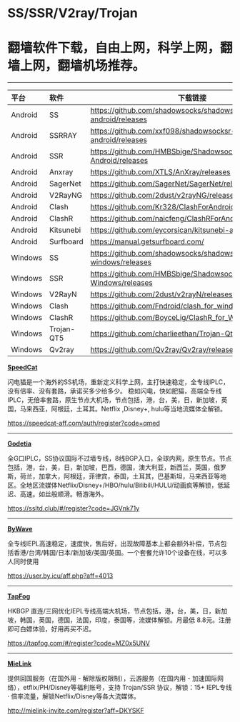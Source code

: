 # SS/SSR/V2ray/Trojan

# 翻墙软件下载，自由上网，科学上网，翻墙上网，翻墙机场推荐。

---


| 平台 | 软件 | 下载链接 |
| :-----  | :----      | ----                                                               |
| Android | SS         | https://github.com/shadowsocks/shadowsocks-android/releases        |
| Android | SSRRAY     | https://github.com/xxf098/shadowsocksr-v2ray-android/releases      |
| Android | SSR        | https://github.com/HMBSbige/ShadowsocksR-Android/releases          |
| Android | Anxray     | https://github.com/XTLS/AnXray/releases                            |
| Android | SagerNet   | https://github.com/SagerNet/SagerNet/releases                      |
| Android | V2RayNG    | https://github.com/2dust/v2rayNG/releases                          |
| Android | Clash      | https://github.com/Kr328/ClashForAndroid/releases                  |
| Android | ClashR     | https://github.com/naicfeng/ClashRForAndroid/releases              |
| Android | Kitsunebi  | https://github.com/eycorsican/kitsunebi-android/releases           |
| Android | Surfboard  | https://manual.getsurfboard.com/                                   |
| Windows | SS         | https://github.com/shadowsocks/shadowsocks-windows/releases        |
| Windows | SSR        | https://github.com/HMBSbige/ShadowsocksR-Windows/releases          |
| Windows | V2RayN     | https://github.com/2dust/v2rayN/releases                           |
| Windows | Clash      | https://github.com/Fndroid/clash_for_windows_pkg/releases          |
| Windows | ClashR     | https://github.com/BoyceLig/ClashR_for_Windows/releases            |
| Windows | Trojan-QT5 | https://github.com/charlieethan/Trojan-Qt5/releases                |
| Windows | Qv2ray     | https://github.com/Qv2ray/Qv2ray/releases                          |

<b>[SpeedCat](https://speedcat-aff.com/auth/register?code=qmed)</b>
<p>闪电猫是一个海外的SS机场，重新定义科学上网，主打快速稳定，全专线IPLC，没有倍率、没有套路，承诺买多少给多少。
  稳如闪电，快如肥猫，高端全专线 IPLC，无倍率套路，原生节点大机场，节点包括，港，台，美，日，新加坡，英国，马来西亚，阿根廷，土耳其。Netflix ,Disney+, hulu等当地流媒体全解锁。 </p>

https://speedcat-aff.com/auth/register?code=qmed

---

<b>[Godetia](https://ssltd.club/#/register?code=JGVnk71y)</b>
<p>全G口IPLC，SS协议国际不过墙专线，8线BGP入口，全球内网，原生节点。节点包括，港，台，美，日，新加坡，巴西，德国，澳大利亚，新西兰，英国，俄罗斯，荷兰，加拿大，阿根廷，菲律宾，泰国，土耳其，巴基斯坦，马来西亚等地区。全地区流媒体Netflix/Disney+/HBO/hulu/Bilibili/HULU/动画疯等解锁，低延迟、高速。如丝般顺滑。畅游海外。</p>

https://ssltd.club/#/register?code=JGVnk71y

---

<b>[ByWave](https://user.by.icu/aff.php?aff=4013)</b>
<p>全专线IEPL高速稳定，速度快，售后好，出现故障基本上都会额外补偿，节点包括香港/台湾/韩国/日本/新加坡/美国/英国。一个套餐允许10个设备在线，可以多人同时使用</p>

https://user.by.icu/aff.php?aff=4013

---

<b>[TapFog](https://tapfog.com/#/register?code=MZ0x5UNV)</b>
<p>HKBGP 直连/三网优化IEPL专线高端大机场，节点包括，港，台，美，日，新加坡，韩国，英国，德国，法国，印度，泰国等，流媒体解锁。月最低 8.8元。注册即可白嫖体验，好用再买不迟。</p>

https://tapfog.com/#/register?code=MZ0x5UNV

---

<b>[MieLink](http://mielink-invite.com/register?aff=DKYSKF)</b>
<p>提供回国服务（在国外用 - 解除版权限制），云游服务（在国内用 - 加速国际网络），etflix/PH/Disney等福利账号，支持 Trojan/SSR 协议，解锁：15+ IEPL专线 · 倍率流量，解锁Netflix/Disney等各大流媒体。</p>

http://mielink-invite.com/register?aff=DKYSKF

